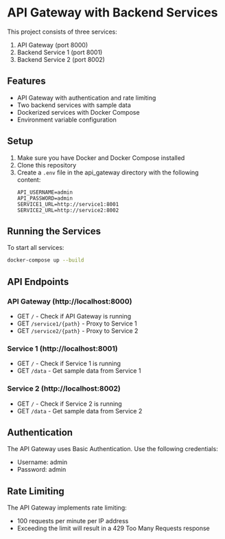 # API Gateway with Backend Services

This project consists of three services:
1. API Gateway (port 8000)
2. Backend Service 1 (port 8001)
3. Backend Service 2 (port 8002)

## Features

- API Gateway with authentication and rate limiting
- Two backend services with sample data
- Dockerized services with Docker Compose
- Environment variable configuration

## Setup

1. Make sure you have Docker and Docker Compose installed
2. Clone this repository
3. Create a `.env` file in the api_gateway directory with the following content:
   ```
   API_USERNAME=admin
   API_PASSWORD=admin
   SERVICE1_URL=http://service1:8001
   SERVICE2_URL=http://service2:8002
   ```

## Running the Services

To start all services:

```bash
docker-compose up --build
```

## API Endpoints

### API Gateway (http://localhost:8000)

- GET `/` - Check if API Gateway is running
- GET `/service1/{path}` - Proxy to Service 1
- GET `/service2/{path}` - Proxy to Service 2

### Service 1 (http://localhost:8001)

- GET `/` - Check if Service 1 is running
- GET `/data` - Get sample data from Service 1

### Service 2 (http://localhost:8002)

- GET `/` - Check if Service 2 is running
- GET `/data` - Get sample data from Service 2

## Authentication

The API Gateway uses Basic Authentication. Use the following credentials:
- Username: admin
- Password: admin

## Rate Limiting

The API Gateway implements rate limiting:
- 100 requests per minute per IP address
- Exceeding the limit will result in a 429 Too Many Requests response 